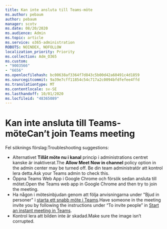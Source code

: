 ```yaml
---
title: Kan inte ansluta till Teams-möte
ms.author: pebaum
author: pebaum
manager: scotv
ms.date: 08/20/2020
ms.audience: Admin
ms.topic: article
ms.service: o365-administration
ROBOTS: NOINDEX, NOFOLLOW
localization_priority: Priority
ms.collection: Adm_O365
ms.custom:
- "9003566"
- "6656"
ms.openlocfilehash: bc00638af3364f7d843c5b00d42a60491c4d1859
ms.sourcegitcommit: 9a39e7cff11854c54c717a2c0094bfdfefee4ffd
ms.translationtype: MT
ms.contentlocale: sv-SE
ms.lasthandoff: 10/01/2020
ms.locfileid: "48365089"
---
```

# <a name="cant-join-teams-meeting"></a><span data-ttu-id="b4039-102">Kan inte ansluta till Teams-möte</span><span class="sxs-lookup"><span data-stu-id="b4039-102">Can’t join Teams meeting</span></span>

<span data-ttu-id="b4039-103">Fel söknings förslag:</span><span class="sxs-lookup"><span data-stu-id="b4039-103">Troubleshooting suggestions:</span></span>  

- <span data-ttu-id="b4039-104">Alternativet  **Tillåt möte nu i kanal**  princip i administrations centret kanske är inaktiverat.</span><span class="sxs-lookup"><span data-stu-id="b4039-104">The  **Allow Meet Now in channel**  policy option in the admin center may be turned off.</span></span> <span data-ttu-id="b4039-105">Be din team administratör att kontrol lera detta.</span><span class="sxs-lookup"><span data-stu-id="b4039-105">Ask your Teams admin to check this.</span></span>
- <span data-ttu-id="b4039-106">Öppna Teams Web App i Google Chrome och försök sedan ansluta till mötet.</span><span class="sxs-lookup"><span data-stu-id="b4039-106">Open the Teams web app in Google Chrome and then try to join the meeting.</span></span>
- <span data-ttu-id="b4039-107">Ha någon i mötesinbjudan genom att följa anvisningarna under "Bjud in personer" i  [starta ett snabb möte i Teams](https://support.microsoft.com/office/start-an-instant-meeting-in-teams-ff95e53f-8231-4739-87fa-00b9723f4ef5).</span><span class="sxs-lookup"><span data-stu-id="b4039-107">Have someone in the meeting invite you by following the instructions under “To invite people” in  [Start an instant meeting in Teams](https://support.microsoft.com/office/start-an-instant-meeting-in-teams-ff95e53f-8231-4739-87fa-00b9723f4ef5).</span></span>
- <span data-ttu-id="b4039-108">Kontrol lera att bilden inte är skadad.</span><span class="sxs-lookup"><span data-stu-id="b4039-108">Make sure the image isn’t corrupted.</span></span>
